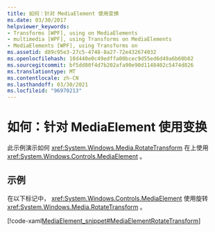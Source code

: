 ```yaml
---
title: 如何：针对 MediaElement 使用变换
ms.date: 03/30/2017
helpviewer_keywords:
- Transforms [WPF], using on MediaElements
- multimedia [WPF], using Transforms on MediaElements
- MediaElements [WPF], using Transforms on
ms.assetid: d89c95e3-27c5-4748-8a27-72e432674032
ms.openlocfilehash: 10d440e0c49edffa00bcec9d55ed6d49a6b60b02
ms.sourcegitcommit: bf5dd80f4d7b202afa90e90d1148402c5474d826
ms.translationtype: MT
ms.contentlocale: zh-CN
ms.lasthandoff: 03/30/2021
ms.locfileid: "96970213"
---
```

# <a name="how-to-use-transforms-on-a-mediaelement"></a>如何：针对 MediaElement 使用变换
此示例演示如何 <xref:System.Windows.Media.RotateTransform> 在上使用 <xref:System.Windows.Controls.MediaElement> 。  
  
## <a name="example"></a>示例  
 在以下标记中， <xref:System.Windows.Controls.MediaElement> 使用旋转 <xref:System.Windows.Media.RotateTransform> 。  
  
 [!code-xaml[MediaElement_snippet#MediaElementRotateTransform](~/samples/snippets/csharp/VS_Snippets_Wpf/MediaElement_snippet/CSharp/TransformExample.xaml#mediaelementrotatetransform)]
